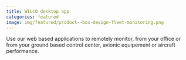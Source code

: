 ```yaml
---
title: WILCO desktop app
categories: featured
image: img/featured/product--box-design-fleet-monitoring.png
---
```

Use our web based applications to remotely monitor, from your office or from your ground based control center, avionic equipement or aircraft performance.